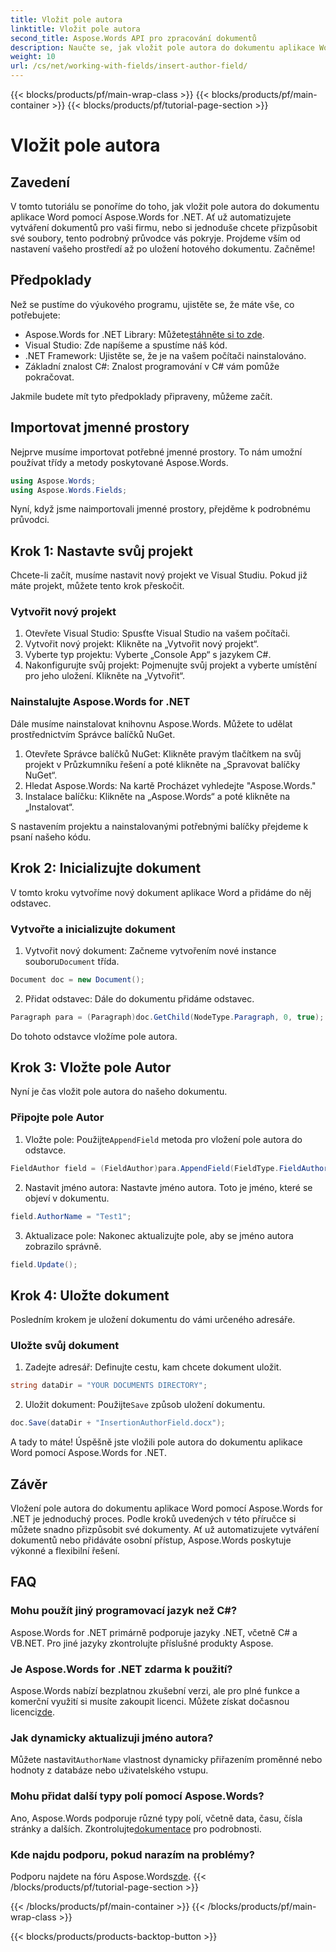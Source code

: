 ```yaml
---
title: Vložit pole autora
linktitle: Vložit pole autora
second_title: Aspose.Words API pro zpracování dokumentů
description: Naučte se, jak vložit pole autora do dokumentu aplikace Word pomocí Aspose.Words for .NET pomocí našeho podrobného průvodce. Ideální pro automatizaci tvorby dokumentů.
weight: 10
url: /cs/net/working-with-fields/insert-author-field/
---
```


{{< blocks/products/pf/main-wrap-class >}}
{{< blocks/products/pf/main-container >}}
{{< blocks/products/pf/tutorial-page-section >}}

# Vložit pole autora

## Zavedení

V tomto tutoriálu se ponoříme do toho, jak vložit pole autora do dokumentu aplikace Word pomocí Aspose.Words for .NET. Ať už automatizujete vytváření dokumentů pro vaši firmu, nebo si jednoduše chcete přizpůsobit své soubory, tento podrobný průvodce vás pokryje. Projdeme vším od nastavení vašeho prostředí až po uložení hotového dokumentu. Začněme!

## Předpoklady

Než se pustíme do výukového programu, ujistěte se, že máte vše, co potřebujete:

-  Aspose.Words for .NET Library: Můžete[stáhněte si to zde](https://releases.aspose.com/words/net/).
- Visual Studio: Zde napíšeme a spustíme náš kód.
- .NET Framework: Ujistěte se, že je na vašem počítači nainstalováno.
- Základní znalost C#: Znalost programování v C# vám pomůže pokračovat.

Jakmile budete mít tyto předpoklady připraveny, můžeme začít.

## Importovat jmenné prostory

Nejprve musíme importovat potřebné jmenné prostory. To nám umožní používat třídy a metody poskytované Aspose.Words.

```csharp
using Aspose.Words;
using Aspose.Words.Fields;
```

Nyní, když jsme naimportovali jmenné prostory, přejděme k podrobnému průvodci.

## Krok 1: Nastavte svůj projekt

Chcete-li začít, musíme nastavit nový projekt ve Visual Studiu. Pokud již máte projekt, můžete tento krok přeskočit.

### Vytvořit nový projekt

1. Otevřete Visual Studio: Spusťte Visual Studio na vašem počítači.
2. Vytvořit nový projekt: Klikněte na „Vytvořit nový projekt“.
3. Vyberte typ projektu: Vyberte „Console App“ s jazykem C#.
4. Nakonfigurujte svůj projekt: Pojmenujte svůj projekt a vyberte umístění pro jeho uložení. Klikněte na „Vytvořit“.

### Nainstalujte Aspose.Words for .NET

Dále musíme nainstalovat knihovnu Aspose.Words. Můžete to udělat prostřednictvím Správce balíčků NuGet.

1. Otevřete Správce balíčků NuGet: Klikněte pravým tlačítkem na svůj projekt v Průzkumníku řešení a poté klikněte na „Spravovat balíčky NuGet“.
2. Hledat Aspose.Words: Na kartě Procházet vyhledejte "Aspose.Words."
3. Instalace balíčku: Klikněte na „Aspose.Words“ a poté klikněte na „Instalovat“.

S nastavením projektu a nainstalovanými potřebnými balíčky přejdeme k psaní našeho kódu.

## Krok 2: Inicializujte dokument

V tomto kroku vytvoříme nový dokument aplikace Word a přidáme do něj odstavec.

### Vytvořte a inicializujte dokument

1.  Vytvořit nový dokument: Začneme vytvořením nové instance souboru`Document` třída.

```csharp
Document doc = new Document();
```

2. Přidat odstavec: Dále do dokumentu přidáme odstavec.

```csharp
Paragraph para = (Paragraph)doc.GetChild(NodeType.Paragraph, 0, true);
```

Do tohoto odstavce vložíme pole autora.

## Krok 3: Vložte pole Autor

Nyní je čas vložit pole autora do našeho dokumentu.

### Připojte pole Autor

1.  Vložte pole: Použijte`AppendField` metoda pro vložení pole autora do odstavce.

```csharp
FieldAuthor field = (FieldAuthor)para.AppendField(FieldType.FieldAuthor, false);
```

2. Nastavit jméno autora: Nastavte jméno autora. Toto je jméno, které se objeví v dokumentu.

```csharp
field.AuthorName = "Test1";
```

3. Aktualizace pole: Nakonec aktualizujte pole, aby se jméno autora zobrazilo správně.

```csharp
field.Update();
```

## Krok 4: Uložte dokument

Posledním krokem je uložení dokumentu do vámi určeného adresáře.

### Uložte svůj dokument

1. Zadejte adresář: Definujte cestu, kam chcete dokument uložit.

```csharp
string dataDir = "YOUR DOCUMENTS DIRECTORY";
```

2.  Uložit dokument: Použijte`Save` způsob uložení dokumentu.

```csharp
doc.Save(dataDir + "InsertionAuthorField.docx");
```

A tady to máte! Úspěšně jste vložili pole autora do dokumentu aplikace Word pomocí Aspose.Words for .NET.

## Závěr

Vložení pole autora do dokumentu aplikace Word pomocí Aspose.Words for .NET je jednoduchý proces. Podle kroků uvedených v této příručce si můžete snadno přizpůsobit své dokumenty. Ať už automatizujete vytváření dokumentů nebo přidáváte osobní přístup, Aspose.Words poskytuje výkonné a flexibilní řešení.

## FAQ

### Mohu použít jiný programovací jazyk než C#?

Aspose.Words for .NET primárně podporuje jazyky .NET, včetně C# a VB.NET. Pro jiné jazyky zkontrolujte příslušné produkty Aspose.

### Je Aspose.Words for .NET zdarma k použití?

Aspose.Words nabízí bezplatnou zkušební verzi, ale pro plné funkce a komerční využití si musíte zakoupit licenci. Můžete získat dočasnou licenci[zde](https://purchase.aspose.com/temporary-license/).

### Jak dynamicky aktualizuji jméno autora?

 Můžete nastavit`AuthorName` vlastnost dynamicky přiřazením proměnné nebo hodnoty z databáze nebo uživatelského vstupu.

### Mohu přidat další typy polí pomocí Aspose.Words?

 Ano, Aspose.Words podporuje různé typy polí, včetně data, času, čísla stránky a dalších. Zkontrolujte[dokumentace](https://reference.aspose.com/words/net/) pro podrobnosti.

### Kde najdu podporu, pokud narazím na problémy?

 Podporu najdete na fóru Aspose.Words[zde](https://forum.aspose.com/c/words/8).
{{< /blocks/products/pf/tutorial-page-section >}}

{{< /blocks/products/pf/main-container >}}
{{< /blocks/products/pf/main-wrap-class >}}

{{< blocks/products/products-backtop-button >}}

